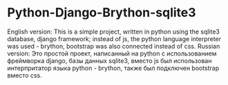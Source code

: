# Python-Django-Brython-sqlite3
English version:
This is a simple project, written in python using the sqlite3 database, django framework; instead of js, the python language interpreter was used - brython, bootstrap was also connected instead of css.
Russian version:
Это простой проект, написанный на python с использованием фреймворка django, базы данных sqlite3, вместо js был использован интерпритатор языка python - brython, также был подключен bootstrap вместо css. 
